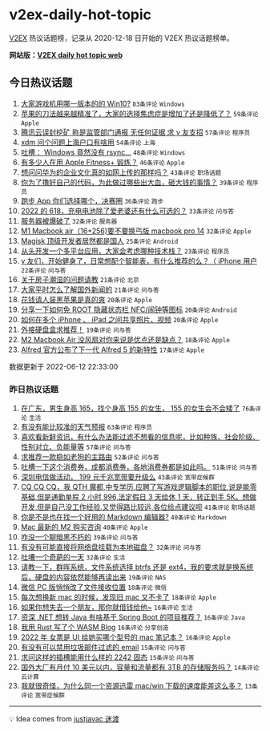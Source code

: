 # v2ex-daily-hot-topic

[V2EX](https://www.v2ex.com/) 热议话题榜，记录从 2020-12-18 日开始的 V2EX 热议话题榜单。

**网站版：[V2EX daily hot topic web](https://boojack.github.io/v2ex-daily-hot-topic-web/)**

## 今日热议话题

<!-- TODAY BEGIN -->

1. [大家游戏机用哪一版本的的 Win10?](https://www.v2ex.com/t/859017) `83条评论` `Windows`
1. [苹果的刀法越来越精准了，大家的选择焦虑症是增加了还是降低了？](https://www.v2ex.com/t/859055) `59条评论` `Apple`
1. [腾讯云误封挖矿 称是监管部门通报 无任何证据 求 v 友支招](https://www.v2ex.com/t/859088) `57条评论` `程序员`
1. [xdm 问个问题上海户口有啥用](https://www.v2ex.com/t/859060) `54条评论` `上海`
1. [吐槽： Windows 竟然没有 rsync...](https://www.v2ex.com/t/859114) `48条评论` `Windows`
1. [有多少人在用 Apple Fitness+ 锻炼？](https://www.v2ex.com/t/859026) `46条评论` `Apple`
1. [想问问华为的企业文化真的如网上传的那样吗？](https://www.v2ex.com/t/859086) `43条评论` `职场话题`
1. [你为了撸好自己的代码，为此做过哪些出大血，砸大钱的事情？](https://www.v2ex.com/t/859118) `39条评论` `程序员`
1. [跑步 App 你们选择哪个，决赛圈](https://www.v2ex.com/t/859020) `36条评论` `跑步`
1. [2022 的 618，充电电池除了爱老婆还有什么可选的？](https://www.v2ex.com/t/859033) `33条评论` `问与答`
1. [服务器被爆破了](https://www.v2ex.com/t/859022) `32条评论` `服务器`
1. [M1 Macbook air（16+256)要不要换丐版 macbook pro 14](https://www.v2ex.com/t/859030) `32条评论` `Apple`
1. [Magisk 顶级开发者居然都是国人](https://www.v2ex.com/t/859097) `25条评论` `Android`
1. [从头开发一个多平台应用，大家会考虑哪种技术栈？](https://www.v2ex.com/t/859150) `23条评论` `程序员`
1. [v 友们，开始健身了，日常想配个智能表，有什么推荐的么？（ iPhone 用户](https://www.v2ex.com/t/859061) `22条评论` `问与答`
1. [关于房子潮湿的问题请教](https://www.v2ex.com/t/859041) `21条评论` `北京`
1. [大家平时怎么了解国外新闻的](https://www.v2ex.com/t/859034) `21条评论` `问与答`
1. [花钱请人装黑苹果是真的爽](https://www.v2ex.com/t/859142) `20条评论` `Apple`
1. [分享一下如何免 ROOT 隐藏状态栏 NFC/闹钟等图标](https://www.v2ex.com/t/859057) `20条评论` `Android`
1. [如何在多个 iPhone 、 iPad 之间共享照片、视频](https://www.v2ex.com/t/859016) `20条评论` `Apple`
1. [外接硬盘盒求推荐！](https://www.v2ex.com/t/859023) `19条评论` `问与答`
1. [M2 Macbook Air 没风扇对你来说是优点还是缺点？](https://www.v2ex.com/t/859108) `18条评论` `Apple`
1. [Alfred 官方公布了下一代 Alfred 5 的新特性](https://www.v2ex.com/t/859128) `17条评论` `Apple`

数据更新于 2022-06-12 22:33:00

<!-- TODAY END -->

### 昨日热议话题

<!-- YESTERDAY BEGIN -->

1. [在广东，男生身高 165，找个身高 155 的女生， 155 的女生会不会矮了](https://www.v2ex.com/t/858865) `76条评论` `生活`
1. [有没有能比较准的天气预报](https://www.v2ex.com/t/858905) `63条评论` `程序员`
1. [喜欢看新鲜资讯，有什么办法能过滤不想看的信息呢，比如种族、社会阶级、性别对立、负能量等](https://www.v2ex.com/t/858903) `57条评论` `问与答`
1. [求推荐一款稳如老狗的主路由](https://www.v2ex.com/t/858926) `52条评论` `问与答`
1. [吐槽一下这个消费券，成都消费券，各地消费券都是如此吗。](https://www.v2ex.com/t/858912) `51条评论` `问与答`
1. [深圳电信做活动， 199 元千兆宽带要升级么](https://www.v2ex.com/t/858861) `43条评论` `宽带症候群`
1. [CQ CQ CQ，我 QTH 魔都,中专学历,应聘了写游戏逻辑脚本的职位,说是能零基础,但是通勤单程 2 小时,996,法定假日 3 天给休 1 天，转正到手 5K。想做开发,但是自己没工作经验.又觉得路比较远,各位给点建议呗](https://www.v2ex.com/t/858906) `41条评论` `职场话题`
1. [你是不是也在找一个好用的 Markdown 编辑器?](https://www.v2ex.com/t/858941) `40条评论` `Markdown`
1. [Mac 最新的 M2 购买咨询](https://www.v2ex.com/t/858840) `40条评论` `Apple`
1. [咋没一个聊暗黑不朽的](https://www.v2ex.com/t/858844) `39条评论` `问与答`
1. [有没有可能直接将网络盘挂载为本地磁盘？](https://www.v2ex.com/t/858981) `32条评论` `问与答`
1. [吐嘈一个奇葩的一天](https://www.v2ex.com/t/858957) `32条评论` `生活`
1. [请教一下，群晖系统，文件系统选择 btrfs 还是 ext4，我的要求就是换系统后，硬盘的内容依然能够再读出来](https://www.v2ex.com/t/858876) `19条评论` `NAS`
1. [微信 PC 版悄悄改了文件接收位置](https://www.v2ex.com/t/858887) `18条评论` `微信`
1. [每次想换新 mac 的时候，发现旧 mac 又不卡了](https://www.v2ex.com/t/858882) `18条评论` `Apple`
1. [如果你想失去一个朋友，那你就借钱给他~](https://www.v2ex.com/t/858978) `16条评论` `生活`
1. [资深 .NET 想转 Java 有啥基于 Spring Boot 的项目推荐？](https://www.v2ex.com/t/858972) `16条评论` `Java`
1. [我用 Rust 写了个 WASM Blog](https://www.v2ex.com/t/858931) `16条评论` `分享创造`
1. [2022 年 女票是 UI 给她买哪个型号的 mac 笔记本？](https://www.v2ex.com/t/858918) `16条评论` `Apple`
1. [有没有可以禁用垃圾邮件过滤的 email](https://www.v2ex.com/t/858946) `15条评论` `问与答`
1. [求问这样的插槽能用什么样的 2242 固态](https://www.v2ex.com/t/858888) `15条评论` `问与答`
1. [国外大厂有月付 10 美元以内，容量和流量都有 3TB 的存储服务吗？](https://www.v2ex.com/t/858938) `14条评论` `云计算`
1. [我就很奇怪，为什么同一个资源迅雷 mac/win 下载的速度能差这么多？](https://www.v2ex.com/t/858954) `13条评论` `宽带症候群`

<!-- YESTERDAY END -->

---

💡 Idea comes from [justjavac 迷渡](https://github.com/justjavac/)
